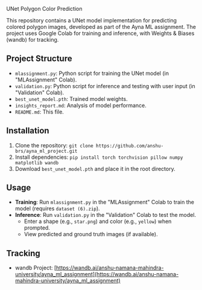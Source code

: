 UNet Polygon Color Prediction

This repository contains a UNet model implementation for predicting colored polygon images, developed as part of the Ayna ML assignment. The project uses Google Colab for training and inference, with Weights & Biases (wandb) for tracking.

## Project Structure
- `mlassignment.py`: Python script for training the UNet model (in "MLAssignment" Colab).
- `validation.py`: Python script for inference and testing with user input (in "Validation" Colab).
- `best_unet_model.pth`: Trained model weights.
- `insights_report.md`: Analysis of model performance.
- `README.md`: This file.

## Installation
1. Clone the repository: `git clone https://github.com/anshu-brs/ayna_ml_project.git`
2. Install dependencies: `pip install torch torchvision pillow numpy matplotlib wandb`
3. Download `best_unet_model.pth` and place it in the root directory.

## Usage
- **Training**: Run `mlassignment.py` in the "MLAssignment" Colab to train the model (requires `dataset (6).zip`).
- **Inference**: Run `validation.py` in the "Validation" Colab to test the model.
  - Enter a shape (e.g., `star.png`) and color (e.g., `yellow`) when prompted.
  - View predicted and ground truth images (if available).

## Tracking
- wandb Project: [https://wandb.ai/anshu-namana-mahindra-university/ayna_ml_assignment](https://wandb.ai/anshu-namana-mahindra-university/ayna_ml_assignment)


